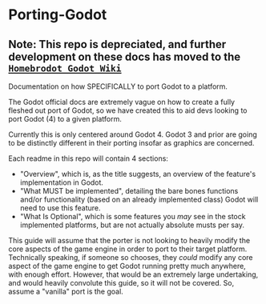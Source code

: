# Porting-Godot

## Note: This repo is depreciated, and further development on these docs has moved to the [`Homebrodot Godot Wiki`](https://github.com/Homebrodot/Godot/wiki)

Documentation on how SPECIFICALLY to port Godot to a platform.

The Godot official docs are extremely vague on how to create a fully fleshed out port of Godot, so we have created this to aid devs looking to port Godot (4) to a given platform.

Currently this is only centered around Godot 4. Godot 3 and prior are going to be distinctly different in their porting insofar as graphics are concerned. 

Each readme in this repo will contain 4 sections: 
* "Overview", which is, as the title suggests, an overview of the feature's implementation in Godot. 
* "What MUST be implemented", detailing the bare bones functions and/or functionality (based on an already implemented class) Godot will need to use this feature.
* "What Is Optional", which is some features you *may* see in the stock implemented platforms, but are not actually absolute musts per say.

This guide will assume that the porter is not looking to heavily modify the core aspects of the game engine in order to port to their target platform. Technically speaking, if someone so chooses, they *could* modify any core aspect of the game engine to get Godot running pretty much anywhere, with enough effort. However, that would be an extremely large undertaking, and would heavily convolute this guide, so it will not be covered. So, assume a "vanilla" port is the goal.


